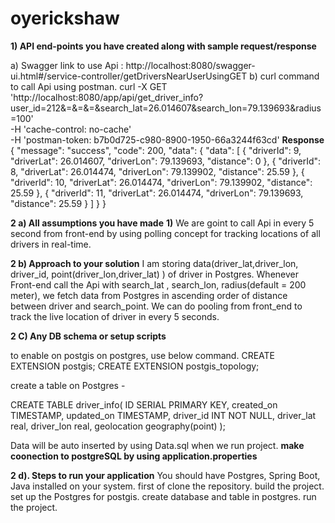 # oyerickshaw
**1) API end-points you have created along with sample request/response**

a) Swagger link to use Api : http://localhost:8080/swagger-ui.html#/service-controller/getDriversNearUserUsingGET
b) curl command to call Api using postman.
curl -X GET \
  'http://localhost:8080/app/api/get_driver_info?user_id=212&=&=&=&search_lat=26.014607&search_lon=79.139693&radius=100' \
  -H 'cache-control: no-cache' \
  -H 'postman-token: b7b0d725-c980-8900-1950-66a3244f63cd'
**Response**
{
  "message": "success",
  "code": 200,
  "data": {
    "data": [
      {
        "driverId": 9,
        "driverLat": 26.014607,
        "driverLon": 79.139693,
        "distance": 0
      },
      {
        "driverId": 8,
        "driverLat": 26.014474,
        "driverLon": 79.139902,
        "distance": 25.59
      },
      {
        "driverId": 10,
        "driverLat": 26.014474,
        "driverLon": 79.139902,
        "distance": 25.59
      },
      {
        "driverId": 11,
        "driverLat": 26.014474,
        "driverLon": 79.139693,
        "distance": 25.59
      }
    ]
  }
}

**2 a) All assumptions you have made**
**1)**   We are goint to call Api in every 5 second from front-end  by using polling concept for  tracking locations of all drivers in real-time.

**2 b) Approach to your solution**
I am storing data(driver_lat,driver_lon, driver_id, point(driver_lon,driver_lat) ) of driver in Postgres. Whenever Front-end call the Api with search_lat , search_lon, radius(default = 200 meter), we fetch data from Postgres in ascending order of distance between driver and search_point. We can do pooling from front_end to track the live location of driver in every 5 seconds.

**2 C) Any DB schema or setup scripts**

to enable on postgis on postgres, use below command.
CREATE EXTENSION postgis;
CREATE EXTENSION postgis_topology;

create a table on Postgres - 

CREATE TABLE driver_info(
ID SERIAL PRIMARY KEY,
created_on TIMESTAMP,
updated_on TIMESTAMP,
driver_id INT NOT NULL,
driver_lat real,
driver_lon real,
geolocation geography(point)
);

Data will be auto inserted by using Data.sql when we run project.
**make coonection to postgreSQL by using application.properties**

**2 d). Steps to run your application**
You should have Postgres, Spring Boot, Java installed on your system.
first of clone the repository.
build the project.
set up the Postgres for postgis.
create database and table in postgres.
run the project.


